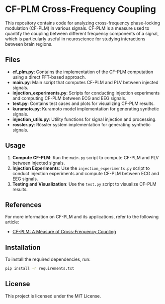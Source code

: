 # CF-PLM Cross-Frequency Coupling

This repository contains code for analyzing cross-frequency phase-locking modulation (CF-PLM) in various signals. CF-PLM is a measure used to quantify the coupling between different frequency components of a signal, which is particularly useful in neuroscience for studying interactions between brain regions.

## Files

- **cf_plm.py**: Contains the implementation of the CF-PLM computation using a direct FFT-based approach.
- **main.py**: Main script that computes CF-PLM and PLV between injected signals.
- **injection_experiments.py**: Scripts for conducting injection experiments and computing CF-PLM between ECG and EEG signals.
- **test.py**: Contains test cases and plots for visualizing CF-PLM results.
- **kuramoto.py**: Kuramoto model implementation for generating synthetic signals.
- **injection_utils.py**: Utility functions for signal injection and processing.
- **rossler.py**: Rössler system implementation for generating synthetic signals.

## Usage

1. **Compute CF-PLM**: Run the `main.py` script to compute CF-PLM and PLV between injected signals.
2. **Injection Experiments**: Use the `injection_experiments.py` script to conduct injection experiments and compute CF-PLM between ECG and EEG signals.
3. **Testing and Visualization**: Use the `test.py` script to visualize CF-PLM results.

## References

For more information on CF-PLM and its applications, refer to the following article:
- [CF-PLM: A Measure of Cross-Frequency Coupling](https://example.com/article)

## Installation

To install the required dependencies, run:
```bash
pip install -r requirements.txt
```

## License

This project is licensed under the MIT License.
